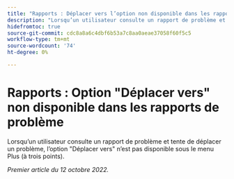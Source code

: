 ```yaml
---
title: "Rapports : Déplacer vers l’option non disponible dans les rapports de problème"
description: "Lorsqu’un utilisateur consulte un rapport de problème et tente de déplacer un problème, l’option Déplacer vers n’est pas disponible sous le menu Plus (à trois points)."
hidefromtoc: true
source-git-commit: cdc8a8a6c4dbf6b53a7c8aa0aeae37058f60f5c5
workflow-type: tm+mt
source-wordcount: '74'
ht-degree: 0%

---
```



# Rapports : Option &quot;Déplacer vers&quot; non disponible dans les rapports de problème

Lorsqu’un utilisateur consulte un rapport de problème et tente de déplacer un problème, l’option &quot;Déplacer vers&quot; n’est pas disponible sous le menu Plus (à trois points).

_Premier article du 12 octobre 2022._

